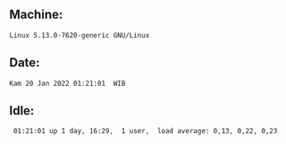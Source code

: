 ## Machine:
```
Linux 5.13.0-7620-generic GNU/Linux
```
## Date:
```
Kam 20 Jan 2022 01:21:01  WIB
```
## Idle:
```
 01:21:01 up 1 day, 16:29,  1 user,  load average: 0,13, 0,22, 0,23
```
